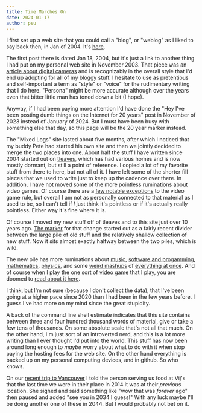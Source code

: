 ```yaml
---
title: Time Marches On
date: 2024-01-17
author: psu
---
```


I first set up a web site that you could call a "blog", or "weblog" as I liked to say back
then, in Jan of 2004. It's [here](https://kvdpsu.org/blog/B1578553917/index.html).

The first post there is dated Jan 18, 2004, but it's just a link to another thing I had
put on my personal web site in November 2003. That piece was an [article about digital
cameras](https://kvdpsu.org/digital.html) and is recognizably in the overall style that
I'd end up adopting for all of my bloggy stuff. I hesitate to use as pretentious and
self-important a term as "style" or "voice" for the rudimentary writing that I do here.
"Persona" might be more accurate although over the years even that bitter little man has
toned down a bit (I hope).

Anyway, if I had been paying more attention I'd have done the "Hey I've been posting dumb
things on the Internet for 20 years" post in November of 2023 instead of January of
2024. But I must have been busy with something else that day, so this page will be the 20
year marker instead.

The "Mixed Logs" site lasted about five months, after which I noticed that my buddy Pete
had started his own site and then we jointly decided to merge the two places into one.
About half the stuff I have written since 2004 started out on
[tleaves](http://tleaves.com), which has had various homes and is now mostly dormant, but
still a point of reference. I copied a lot of my favorite stuff from there to here, but
not all of it. I have left some of the shorter fill pieces that we used to write just to
keep up the cadence over there. In addition, I have not moved some of the more pointless
ruminations about video games. Of course there are a [few notable
exceptions](./dark-souls-ate-my-brain.html) to the video game rule, but overall I am not
as personally connected to that material as I used to be, so I can't tell if _I_ just
think it's pointless or if it's actually really pointless. Either way it's fine where it
is.

Of course I moved my new stuff off of tleaves and to this site just over 10 years ago.
[The marker](introduction.html) for that change started out as a fairly recent divider
between the large pile of old stuff and the relatively shallow collection of new stuff.
Now it sits almost exactly halfway between the two piles, which is wild.

The new pile has more ruminations about [music](a-beginners-guide-to-the-pso.html),
[software and progamming](general-dynamics.html), [mathematics](yoneda-speedrun.html),
[physics](reading-physics.html), and some [weird mashups](code-souls.html) of [everything
at once](the-software-quantum-zeno-effect.html). And of course when I play the one sort of
[video game](blood-souls.html) that I play, you are doomed to [read about it
here](i-am-malenia-blade-of-miquella.html).

I think, but I'm not sure (because I don't collect the data), that I've been going at a
higher pace since 2020 than I had been in the few years before. I guess I've had more on my
mind since the great stupidity.

A back of the command line shell estimate indicates that this site contains between three
and four hundred thousand words of material, give or take a few tens of thousands. On some
absolute scale that's not all that much. On the other hand, I'm just sort of an
introverted nerd, and this is a lot more writing than I ever thought I'd put into the
world. This stuff has now been around long enough to _maybe_ worry about what to do with
it when stop paying the hosting fees for the web site. On the other hand everything is
backed up on my personal computing devices, and in github. So who knows.

On our [recent trip to Vancouver](cheese-ramen.html) I told the person serving us food at Vij's that the last
time we were in their place in 2014 it was at their _previous_ location. She sighed and
said something like "wow that was _forever_ ago" then paused and added "see you in 2034 I
guess!" With any luck maybe I'll be doing another one of these in 2044. But I would
probably not bet on it.
